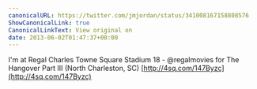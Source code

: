 ```yaml
---
canonicalURL: https://twitter.com/jmjordan/status/341008167158808576
ShowCanonicalLink: true
CanonicalLinkText: View original on
date: 2013-06-02T01:47:37+00:00
---
```

I'm at Regal Charles Towne Square Stadium 18 - @regalmovies for The Hangover Part III (North Charleston, SC) [http://4sq.com/147Byzc](http://4sq.com/147Byzc)
